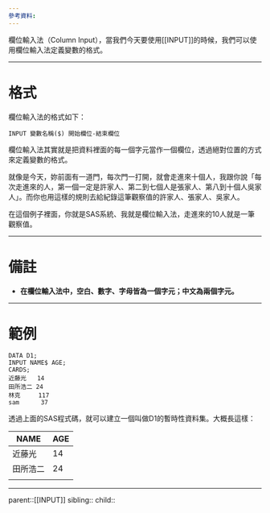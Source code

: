 ```yaml
---
參考資料:
---
```

欄位輸入法（Column Input），當我們今天要使用[[INPUT]]的時候，我們可以使用欄位輸入法定義變數的格式。
- - -
# 格式
欄位輸入法的格式如下：
```SAS
INPUT 變數名稱($) 開始欄位-結束欄位
```

欄位輸入法其實就是把資料裡面的每一個字元當作一個欄位，透過絕對位置的方式來定義變數的格式。

就像是今天，妳前面有一道門，每次門一打開，就會走進來十個人，我跟你說「每次走進來的人，第一個一定是許家人、第二到七個人是張家人、第八到十個人吳家人」。而你也用這樣的規則去給紀錄這筆觀察值的許家人、張家人、吳家人。

在這個例子裡面，你就是SAS系統、我就是欄位輸入法，走進來的10人就是一筆觀察值。
- - -
# 備註
- **在欄位輸入法中，空白、數字、字母皆為一個字元；中文為兩個字元。**
- - -
# 範例
```SAS
DATA D1;
INPUT NAME$ AGE;
CARDS;
近藤光   14
田所浩二 24
林克     117
sam      37
```
透過上面的SAS程式碼，就可以建立一個叫做D1的暫時性資料集。大概長這樣：

| NAME | AGE |
| ---- | --- |
| 近藤光  | 14  |
| 田所浩二 | 24  |
|      |     |

- - -
parent::[[INPUT]]
sibling::
child::